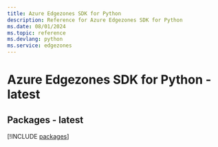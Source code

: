 ```yaml
---
title: Azure Edgezones SDK for Python
description: Reference for Azure Edgezones SDK for Python
ms.date: 08/01/2024
ms.topic: reference
ms.devlang: python
ms.service: edgezones
---
```

# Azure Edgezones SDK for Python - latest
## Packages - latest
[!INCLUDE [packages](edgezones-index.md)]